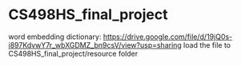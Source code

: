 # CS498HS_final_project
word embedding dictionary:
https://drive.google.com/file/d/19jQ0s-i897KdvwY7r_wbXGDMZ_bn9csV/view?usp=sharing
load the file to CS498HS_final_project/resource folder